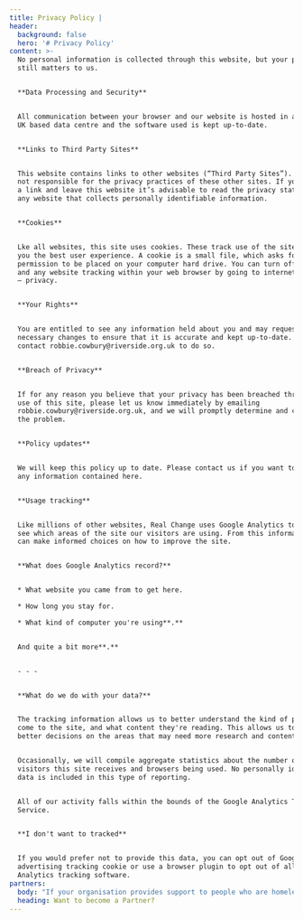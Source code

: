 ```yaml
---
title: Privacy Policy |
header:
  background: false
  hero: '# Privacy Policy'
content: >-
  No personal information is collected through this website, but your privacy
  still matters to us. 


  **Data Processing and Security**


  All communication between your browser and our website is hosted in a secure
  UK based data centre and the software used is kept up-to-date.


  **Links to Third Party Sites**


  This website contains links to other websites (“Third Party Sites”). We are
  not responsible for the privacy practices of these other sites. If you follow
  a link and leave this website it’s advisable to read the privacy statements of
  any website that collects personally identifiable information.


  **Cookies**


  Lke all websites, this site uses cookies. These track use of the site and give
  you the best user experience. A cookie is a small file, which asks for
  permission to be placed on your computer hard drive. You can turn off cookies
  and any website tracking within your web browser by going to internet options
  – privacy.


  **Your Rights**


  You are entitled to see any information held about you and may request any
  necessary changes to ensure that it is accurate and kept up-to-date. Please
  contact robbie.cowbury@riverside.org.uk to do so.


  **Breach of Privacy**


  If for any reason you believe that your privacy has been breached through the
  use of this site, please let us know immediately by emailing
  robbie.cowbury@riverside.org.uk, and we will promptly determine and correct
  the problem.


  **Policy updates**


  We will keep this policy up to date. Please contact us if you want to discuss
  any information contained here.


  **Usage tracking**


  Like millions of other websites, Real Change uses Google Analytics to help us
  see which areas of the site our visitors are using. From this information, we
  can make informed choices on how to improve the site.


  **What does Google Analytics record?**


  * What website you came from to get here.

  * How long you stay for.

  * What kind of computer you're using**.**


  And quite a bit more**.**


  - - -


  **What do we do with your data?**


  The tracking information allows us to better understand the kind of people who
  come to the site, and what content they're reading. This allows us to make
  better decisions on the areas that may need more research and content.


  Occasionally, we will compile aggregate statistics about the number of
  visitors this site receives and browsers being used. No personally identifying
  data is included in this type of reporting.


  All of our activity falls within the bounds of the Google Analytics Terms of
  Service.


  **I don't want to tracked**


  If you would prefer not to provide this data, you can opt out of Google’s
  advertising tracking cookie or use a browser plugin to opt out of all Google
  Analytics tracking software.
partners:
  body: "If your organisation provides support to people who are homeless in Rochdale and you would like to discuss how to become an approved Real Change partner, please contact us at:\r\n\nTel: 07788 105 078\r\n\nEmail: info@realchangerochdale.co.uk"
  heading: Want to become a Partner?
---
```


